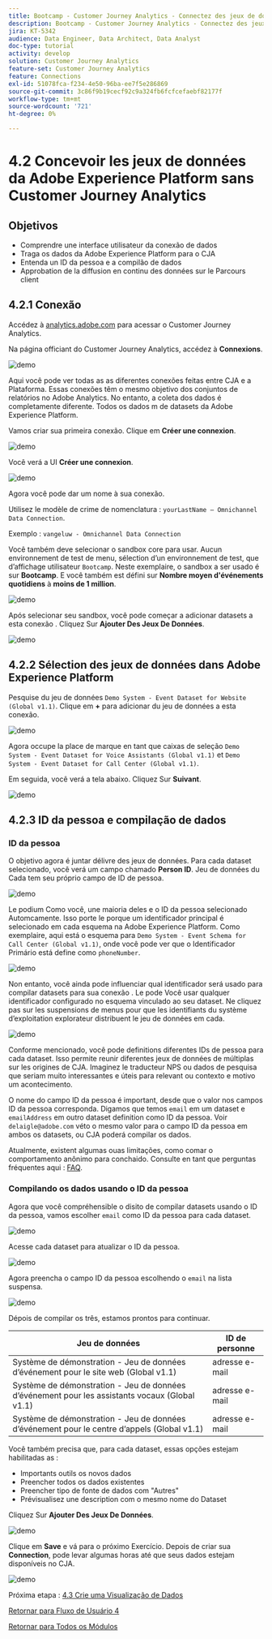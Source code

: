 ```yaml
---
title: Bootcamp - Customer Journey Analytics - Connectez des jeux de données Adobe Experience Platform en Customer Journey Analytics - Brésil
description: Bootcamp - Customer Journey Analytics - Connectez des jeux de données Adobe Experience Platform en Customer Journey Analytics - Brésil
jira: KT-5342
audience: Data Engineer, Data Architect, Data Analyst
doc-type: tutorial
activity: develop
solution: Customer Journey Analytics
feature-set: Customer Journey Analytics
feature: Connections
exl-id: 51078fca-f234-4e50-96ba-ee7f5e286869
source-git-commit: 3c86f9b19cecf92c9a324fb6fcfcefaebf82177f
workflow-type: tm+mt
source-wordcount: '721'
ht-degree: 0%

---
```


# 4.2 Concevoir les jeux de données da Adobe Experience Platform sans Customer Journey Analytics

## Objetivos

- Comprendre une interface utilisateur da conexão de dados
- Traga os dados da Adobe Experience Platform para o CJA
- Entenda un ID da pessoa e a compilão de dados
- Approbation de la diffusion en continu des données sur le Parcours client

## 4.2.1 Conexão

Accédez à [analytics.adobe.com](https://analytics.adobe.com) para acessar o Customer Journey Analytics.

Na página officiant do Customer Journey Analytics, accédez à **Connexions**.

![demo](./images/cja2.png)

Aqui você pode ver todas as as diferentes conexões feitas entre CJA e a Plataforma. Essas conexões têm o mesmo objetivo dos conjuntos de relatórios no Adobe Analytics. No entanto, a coleta dos dados é completamente diferente. Todos os dados m de datasets da Adobe Experience Platform.

Vamos criar sua primeira conexão. Clique em **Créer une connexion**.

![demo](./images/cja4.png)

Você verá a UI **Créer une connexion**.

![demo](./images/cja5.png)

Agora você pode dar um nome à sua conexão.

Utilisez le modèle de crime de nomenclatura : `yourLastName – Omnichannel Data Connection`.

Exemplo : `vangeluw - Omnichannel Data Connection`

Você também deve selecionar o sandbox core para usar. Aucun environnement de test de menu, sélection d’un environnement de test, que d’affichage utilisateur `Bootcamp`. Neste exemplaire, o sandbox a ser usado é sur **Bootcamp**. E você também est défini sur **Nombre moyen d&#39;événements quotidiens** à **moins de 1 million**.

![demo](./images/cjasb.png)

Após selecionar seu sandbox, você pode começar a adicionar datasets a esta conexão . Cliquez Sur **Ajouter Des Jeux De Données**.

![demo](./images/cjasb1.png)

## 4.2.2 Sélection des jeux de données dans Adobe Experience Platform

Pesquise du jeu de données `Demo System - Event Dataset for Website (Global v1.1)`. Clique em **+** para adicionar du jeu de données a esta conexão.

![demo](./images/cja7.png)

Agora occupe la place de marque en tant que caixas de seleção `Demo System - Event Dataset for Voice Assistants (Global v1.1)` et `Demo System - Event Dataset for Call Center (Global v1.1)`.

Em seguida, você verá a tela abaixo. Cliquez Sur **Suivant**.

![demo](./images/cja9.png)

## 4.2.3 ID da pessoa e compilação de dados

### ID da pessoa

O objetivo agora é juntar délivre des jeux de données. Para cada dataset selecionado, você verá um campo chamado **Person ID**. Jeu de données du Cada tem seu próprio campo de ID de pessoa.

![demo](./images/cja11.png)

Le podium Como você, une maioria deles e o ID da pessoa selecionado Automcamente. Isso porte le porque um identificador principal é selecionado em cada esquema na Adobe Experience Platform. Como exemplaire, aqui está o esquema para `Demo System - Event Schema for Call Center (Global v1.1)`, onde você pode ver que o Identificador Primário está define como `phoneNumber`.

![demo](./images/cja13.png)

Non entanto, você ainda pode influenciar qual identificador será usado para compilar datasets para sua conexão . Le pode Você usar qualquer identificador configurado no esquema vinculado ao seu dataset. Ne cliquez pas sur les suspensions de menus pour que les identifiants du système d’exploitation explorateur distribuent le jeu de données em cada.

![demo](./images/cja14.png)

Conforme mencionado, você pode definitions diferentes IDs de pessoa para cada dataset. Isso permite reunir diferentes jeux de données de múltiplas sur les origines de CJA. Imaginez le traducteur NPS ou dados de pesquisa que seriam muito interessantes e úteis para relevant ou contexto e motivo um acontecimento.

O nome do campo ID da pessoa é important, desde que o valor nos campos ID da pessoa corresponda. Digamos que temos `email` em um dataset e `emailAddress` em outro dataset definition como ID da pessoa. Voir `delaigle@adobe.com` véto o mesmo valor para o campo ID da pessoa em ambos os datasets, ou CJA poderá compilar os dados.

Atualmente, existent algumas ouas limitações, como comar o comportamento anônimo para conchaido. Consulte en tant que perguntas fréquentes aqui : [FAQ](https://experienceleague.adobe.com/docs/analytics-platform/using/cja-overview/cja-faq.html).


### Compilando os dados usando o ID da pessoa

Agora que você compréhensible o disito de compilar datasets usando o ID da pessoa, vamos escolher `email` como ID da pessoa para cada dataset.

![demo](./images/cja15.png)

Acesse cada dataset para atualizar o ID da pessoa.

![demo](./images/cja12a.png)

Agora preencha o campo ID da pessoa escolhendo o `email` na lista suspensa.

![demo](./images/cja17.png)

Dépois de compilar os três, estamos prontos para continuar.

| Jeu de données | ID de personne |
| ----------------- |-------------| 
| Système de démonstration - Jeu de données d’événement pour le site web (Global v1.1) | adresse e-mail |
| Système de démonstration - Jeu de données d’événement pour les assistants vocaux (Global v1.1) | adresse e-mail |
| Système de démonstration - Jeu de données d’événement pour le centre d’appels (Global v1.1) | adresse e-mail |

Você também precisa que, para cada dataset, essas opções estejam habilitadas as :

- Importants outils os novos dados
- Preencher todos os dados existentes
- Preencher tipo de fonte de dados com &quot;Autres&quot;
- Prévisualisez une description com o mesmo nome do Dataset

Cliquez Sur **Ajouter Des Jeux De Données**.

![demo](./images/cja16.png)

Clique em **Save** e vá para o próximo Exercício. Depois de criar sua **Connection**, pode levar algumas horas até que seus dados estejam disponíveis no CJA.

![demo](./images/cja20.png)

Próxima etapa : [4.3 Crie uma Visualização de Dados](./ex3.md)

[Retornar para Fluxo de Usuário 4](./uc4.md)

[Retornar para Todos os Módulos](./../../overview.md)
